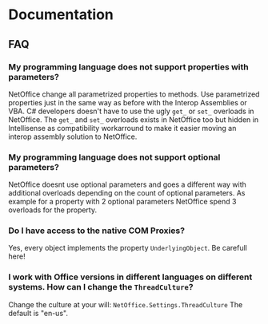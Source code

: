 # Documentation

## FAQ

### My programming language does not support properties with parameters?

NetOffice change all parametrized properties to methods. Use parametrized
properties just in the same way as before with the Interop Assemblies or VBA.
C# developers doesn't have to use the ugly `get_` or `set_` overloads in NetOffice.
The `get_` and `set_` overloads exists in NetOffice too but hidden in
Intellisense as compatibility workarround to make it easier moving an interop
assembly solution to NetOffice.


### My programming language does not support optional parameters?

NetOffice doesnt use optional parameters and goes a different way with
additional overloads depending on the count of optional parameters. As example
for a property with 2 optional parameters NetOffice spend 3 overloads for the
property.


### Do I have access to the native COM Proxies?

Yes, every object implements the property `UnderlyingObject`. Be carefull here!


### I work with Office versions in different languages on different systems. How can I change the `ThreadCulture`?

Change the culture at your will: `NetOffice.Settings.ThreadCulture` The default is "en-us".
